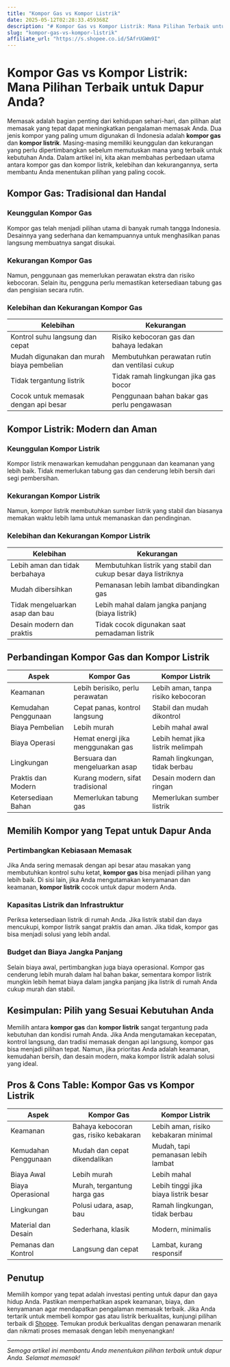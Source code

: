 ```yaml
---
title: "Kompor Gas vs Kompor Listrik"
date: 2025-05-12T02:28:33.459368Z
description: "# Kompor Gas vs Kompor Listrik: Mana Pilihan Terbaik untuk Dapur Anda?..."
slug: "kompor-gas-vs-kompor-listrik"
affiliate_url: "https://s.shopee.co.id/5AfrUGWm9I"
---
```

# Kompor Gas vs Kompor Listrik: Mana Pilihan Terbaik untuk Dapur Anda?

Memasak adalah bagian penting dari kehidupan sehari-hari, dan pilihan alat memasak yang tepat dapat meningkatkan pengalaman memasak Anda. Dua jenis kompor yang paling umum digunakan di Indonesia adalah **kompor gas** dan **kompor listrik**. Masing-masing memiliki keunggulan dan kekurangan yang perlu dipertimbangkan sebelum memutuskan mana yang terbaik untuk kebutuhan Anda. Dalam artikel ini, kita akan membahas perbedaan utama antara kompor gas dan kompor listrik, kelebihan dan kekurangannya, serta membantu Anda menentukan pilihan yang paling cocok.

## Kompor Gas: Tradisional dan Handal

### Keunggulan Kompor Gas
Kompor gas telah menjadi pilihan utama di banyak rumah tangga Indonesia. Desainnya yang sederhana dan kemampuannya untuk menghasilkan panas langsung membuatnya sangat disukai.

### Kekurangan Kompor Gas
Namun, penggunaan gas memerlukan perawatan ekstra dan risiko kebocoran. Selain itu, pengguna perlu memastikan ketersediaan tabung gas dan pengisian secara rutin.

### Kelebihan dan Kekurangan Kompor Gas

| Kelebihan                          | Kekurangan                                  |
|-------------------------------------|----------------------------------------------|
| Kontrol suhu langsung dan cepat   | Risiko kebocoran gas dan bahaya ledakan     |
| Mudah digunakan dan murah biaya pembelian | Membutuhkan perawatan rutin dan ventilasi cukup |
| Tidak tergantung listrik          | Tidak ramah lingkungan jika gas bocor     |
| Cocok untuk memasak dengan api besar | Penggunaan bahan bakar gas perlu pengawasan |

## Kompor Listrik: Modern dan Aman

### Keunggulan Kompor Listrik
Kompor listrik menawarkan kemudahan penggunaan dan keamanan yang lebih baik. Tidak memerlukan tabung gas dan cenderung lebih bersih dari segi pembersihan.

### Kekurangan Kompor Listrik
Namun, kompor listrik membutuhkan sumber listrik yang stabil dan biasanya memakan waktu lebih lama untuk memanaskan dan pendinginan.

### Kelebihan dan Kekurangan Kompor Listrik

| Kelebihan                          | Kekurangan                                  |
|-------------------------------------|----------------------------------------------|
| Lebih aman dan tidak berbahaya | Membutuhkan listrik yang stabil dan cukup besar daya listriknya |
| Mudah dibersihkan                | Pemanasan lebih lambat dibandingkan gas    |
| Tidak mengeluarkan asap dan bau  | Lebih mahal dalam jangka panjang (biaya listrik) |
| Desain modern dan praktis       | Tidak cocok digunakan saat pemadaman listrik |

## Perbandingan Kompor Gas dan Kompor Listrik

| Aspek               | Kompor Gas                         | Kompor Listrik                       |
|---------------------|-------------------------------------|-------------------------------------|
| Keamanan           | Lebih berisiko, perlu perawatan   | Lebih aman, tanpa risiko kebocoran |
| Kemudahan Penggunaan | Cepat panas, kontrol langsung     | Stabil dan mudah dikontrol       |
| Biaya Pembelian    | Lebih murah                        | Lebih mahal awal                  |
| Biaya Operasi       | Hemat energi jika menggunakan gas | Lebih hemat jika listrik melimpah |
| Lingkungan         | Bersuara dan mengeluarkan asap    | Ramah lingkungan, tidak berbau   |
| Praktis dan Modern | Kurang modern, sifat tradisional | Desain modern dan ringan        |
| Ketersediaan Bahan | Memerlukan tabung gas               | Memerlukan sumber listrik       |

## Memilih Kompor yang Tepat untuk Dapur Anda

### Pertimbangkan Kebiasaan Memasak
Jika Anda sering memasak dengan api besar atau masakan yang membutuhkan kontrol suhu ketat, **kompor gas** bisa menjadi pilihan yang lebih baik. Di sisi lain, jika Anda mengutamakan kenyamanan dan keamanan, **kompor listrik** cocok untuk dapur modern Anda.

### Kapasitas Listrik dan Infrastruktur
Periksa ketersediaan listrik di rumah Anda. Jika listrik stabil dan daya mencukupi, kompor listrik sangat praktis dan aman. Jika tidak, kompor gas bisa menjadi solusi yang lebih andal.

### Budget dan Biaya Jangka Panjang
Selain biaya awal, pertimbangkan juga biaya operasional. Kompor gas cenderung lebih murah dalam hal bahan bakar, sementara kompor listrik mungkin lebih hemat biaya dalam jangka panjang jika listrik di rumah Anda cukup murah dan stabil.

## Kesimpulan: Pilih yang Sesuai Kebutuhan Anda

Memilih antara **kompor gas** dan **kompor listrik** sangat tergantung pada kebutuhan dan kondisi rumah Anda. Jika Anda mengutamakan kecepatan, kontrol langsung, dan tradisi memasak dengan api langsung, kompor gas bisa menjadi pilihan tepat. Namun, jika prioritas Anda adalah keamanan, kemudahan bersih, dan desain modern, maka kompor listrik adalah solusi yang ideal.

## Pros & Cons Table: Kompor Gas vs Kompor Listrik

| Aspek                | Kompor Gas                                 | Kompor Listrik                          |
|----------------------|--------------------------------------------|----------------------------------------|
| Keamanan             | Bahaya kebocoran gas, risiko kebakaran   | Lebih aman, risiko kebakaran minimal  |
| Kemudahan Penggunaan | Mudah dan cepat dikendalikan             | Mudah, tapi pemanasan lebih lambat   |
| Biaya Awal          | Lebih murah                              | Lebih mahal                            |
| Biaya Operasional   | Murah, tergantung harga gas             | Lebih tinggi jika biaya listrik besar|
| Lingkungan          | Polusi udara, asap, bau                 | Ramah lingkungan, tidak berbau       |
| Material dan Desain | Sederhana, klasik                        | Modern, minimalis                   |
| Pemanas dan Kontrol | Langsung dan cepat                       | Lambat, kurang responsif          |

## Penutup

Memilih kompor yang tepat adalah investasi penting untuk dapur dan gaya hidup Anda. Pastikan memperhatikan aspek keamanan, biaya, dan kenyamanan agar mendapatkan pengalaman memasak terbaik. Jika Anda tertarik untuk membeli kompor gas atau listrik berkualitas, kunjungi pilihan terbaik di [Shopee](https://s.shopee.co.id/5AfrUGWm9I). Temukan produk berkualitas dengan penawaran menarik dan nikmati proses memasak dengan lebih menyenangkan!

---

*Semoga artikel ini membantu Anda menentukan pilihan terbaik untuk dapur Anda. Selamat memasak!*
